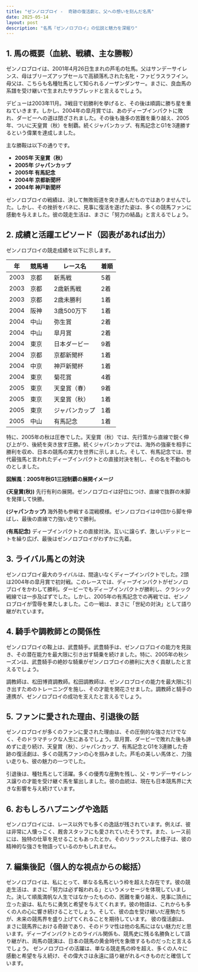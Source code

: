 ```yaml
---
title: "ゼンノロブロイ -  奇跡の復活劇と、父への想いを刻んだ名馬"
date: 2025-05-14
layout: post
description: "名馬『ゼンノロブロイ』の伝説と魅力を深堀り"
---
```


## 1. 馬の概要（血統、戦績、主な勝鞍）

ゼンノロブロイは、2001年4月26日生まれの芦毛の牡馬。父はサンデーサイレンス、母はブリーズアップセールで高額落札された名牝・ファビラスラフイン。母父は、こちらも名種牡馬として知られるノーザンダンサー。まさに、良血馬の系譜を受け継いで生まれたサラブレッドと言えるでしょう。

デビューは2003年11月。3戦目で初勝利を挙げると、その後は順調に勝ち星を重ねていきます。しかし、2004年の皐月賞では、あのディープインパクトに敗れ、ダービーへの道は閉ざされました。その後も幾多の苦難を乗り越え、2005年、ついに天皇賞（秋）を制覇。続くジャパンカップ、有馬記念とG1を3連勝するという偉業を達成しました。

主な勝鞍は以下の通りです。

* **2005年 天皇賞（秋）**
* **2005年 ジャパンカップ**
* **2005年 有馬記念**
* **2004年 京都新聞杯**
* **2004年 神戸新聞杯**


ゼンノロブロイの戦績は、決して無敗街道を突き進んだものではありませんでした。しかし、その挫折をバネに、見事に復活を遂げた姿は、多くの競馬ファンに感動を与えました。彼の競走生活は、まさに「努力の結晶」と言えるでしょう。


## 2. 成績と活躍エピソード（図表があれば出力）

ゼンノロブロイの競走成績を以下に示します。

| 年 | 競馬場 | レース名 | 着順 |
|---|---|---|---|
| 2003 | 京都 | 新馬戦 | 5着 |
| 2003 | 京都 | 2歳新馬戦 | 2着 |
| 2003 | 京都 | 2歳未勝利 | 1着 |
| 2004 | 阪神 | 3歳500万下 | 1着 |
| 2004 | 中山 | 弥生賞 | 2着 |
| 2004 | 中山 | 皐月賞 | 2着 |
| 2004 | 東京 | 日本ダービー | 9着 |
| 2004 | 京都 | 京都新聞杯 | 1着 |
| 2004 | 中京 | 神戸新聞杯 | 1着 |
| 2004 | 東京 | 菊花賞 | 4着 |
| 2005 | 東京 | 天皇賞（春） | 9着 |
| 2005 | 東京 | 天皇賞（秋） | 1着 |
| 2005 | 東京 | ジャパンカップ | 1着 |
| 2005 | 中山 | 有馬記念 | 1着 |


特に、2005年の秋は圧巻でした。天皇賞（秋）では、先行策から直線で鋭く伸び上がり、後続を突き放す圧勝。続くジャパンカップでは、海外の強豪を相手に勝利を収め、日本の競馬の実力を世界に示しました。そして、有馬記念では、世代最強馬と言われたディープインパクトとの直接対決を制し、その名を不動のものとしました。


**図解風：2005年秋G1三冠制覇の展開イメージ**

**(天皇賞(秋))**  先行有利の展開。ゼンノロブロイは好位につけ、直線で抜群の末脚を発揮して快勝。

**(ジャパンカップ)** 海外勢も参戦する混戦模様。ゼンノロブロイは中団から脚を伸ばし、最後の直線で力強い走りで勝利。

**(有馬記念)** ディープインパクトとの直接対決。互いに譲らず、激しいデッドヒートを繰り広げ、最後はゼンノロブロイがわずかに先着。


## 3. ライバル馬との対決

ゼンノロブロイ最大のライバルは、間違いなくディープインパクトでした。2頭は2004年の皐月賞で初対戦。このレースでは、ディープインパクトがゼンノロブロイをかわして勝利。ダービーでもディープインパクトが勝利し、クラシック戦線では一歩及ばずでした。しかし、2005年の有馬記念での再戦では、ゼンノロブロイが雪辱を果たしました。この一戦は、まさに「世紀の対決」として語り継がれています。


## 4. 騎手や調教師との関係性

ゼンノロブロイの鞍上は、武豊騎手。武豊騎手は、ゼンノロブロイの能力を見抜き、その潜在能力を最大限に引き出す騎乗を続けました。特に、2005年の秋シーズンは、武豊騎手の絶妙な騎乗がゼンノロブロイの勝利に大きく貢献したと言えるでしょう。

調教師は、松田博資調教師。松田調教師は、ゼンノロブロイの能力を最大限に引き出すためのトレーニングを施し、その才能を開花させました。調教師と騎手の連携が、ゼンノロブロイの成功を支えたと言えるでしょう。


## 5. ファンに愛された理由、引退後の話

ゼンノロブロイが多くのファンに愛された理由は、その圧倒的な強さだけでなく、そのドラマチックな人生にあるでしょう。皐月賞、ダービーで敗れた後も諦めずに走り続け、天皇賞（秋）、ジャパンカップ、有馬記念とG1を3連勝した奇跡の復活劇は、多くの競馬ファンの心を掴みました。芦毛の美しい馬体と、力強い走りも、彼の魅力の一つでした。

引退後は、種牡馬として活躍。多くの優秀な産駒を残し、父・サンデーサイレンス譲りの才能を受け継ぐ馬を輩出しました。彼の血統は、現在も日本競馬界に大きな影響を与え続けています。


## 6. おもしろハプニングや逸話

ゼンノロブロイには、レース以外でも多くの逸話が残されています。例えば、彼は非常に人懐っこく、厩舎スタッフにも愛されていたそうです。また、レース前には、独特の仕草を見せることもあったとか。そのリラックスした様子は、彼の精神的な強さを物語っているのかもしれません。


## 7. 編集後記（個人的な視点からの総括）

ゼンノロブロイは、私にとって、単なる名馬という枠を超えた存在です。彼の競走生活は、まさに「努力は必ず報われる」というメッセージを体現していました。決して順風満帆な人生ではなかったものの、困難を乗り越え、見事に頂点に立った姿は、私たちに勇気と希望を与えてくれます。彼の物語は、これからも多くの人の心に響き続けることでしょう。そして、彼の血を受け継いだ産駒たちが、未来の競馬界を盛り上げてくれることを期待しています。  彼の復活劇は、まさに競馬界における奇跡であり、そのドラマ性は他の名馬にはない魅力だと思います。ディープインパクトとのライバル関係も、競馬史に残る名勝負として語り継がれ、両馬の競演は、日本の競馬の黄金時代を象徴するものだったと言えるでしょう。  ゼンノロブロイの活躍は、単なる競走馬の枠を超え、多くの人々に感動と希望を与え続け、その偉大さは永遠に語り継がれるべきものだと確信しています。
